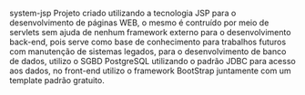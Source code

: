 system-jsp Projeto criado utilizando a tecnologia JSP para o desenvolvimento de páginas WEB, o mesmo é contruído por meio de servlets sem ajuda de nenhum framework externo para o desenvolvimento back-end, pois serve como base de conhecimento para trabalhos futuros com manutenção de sistemas legados, para o desenvolvimento de banco de dados, utilizo o SGBD PostgreSQL utilizando o padrão JDBC para acesso aos dados, no front-end utilizo o framework BootStrap juntamente com um template padrão gratuito.
